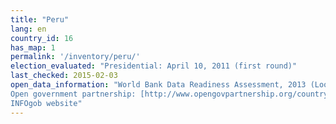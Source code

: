 ```yaml
---
title: "Peru"
lang: en
country_id: 16
has_map: 1
permalink: '/inventory/peru/'
election_evaluated: "Presidential: April 10, 2011 (first round)"
last_checked: 2015-02-03
open_data_information: "World Bank Data Readiness Assessment, 2013 (Looks at Gov measures for Open Data initiative): [http://data.worldbank.org/sites/default/files/1/odra-peru-final-.pdf](http://data.worldbank.org/sites/default/files/1/odra-peru-final-.pdf)  
Open government partnership: [http://www.opengovpartnership.org/country/peru](http://www.opengovpartnership.org/country/peru)  
INFOgob website"
---
```

